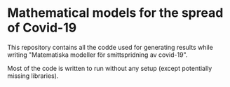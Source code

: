 # Mathematical models for the spread of Covid-19

This repository contains all the codde used for generating results while writing "Matematiska modeller för smittspridning av
covid-19". 

Most of the code is written to run without any setup (except potentially missing libraries). 

